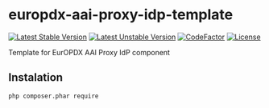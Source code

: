 # europdx-aai-proxy-idp-template

[![Latest Stable Version](https://poser.pugx.org/europdx/simplesamlphp-module-europdx/v/stable)](https://packagist.org/packages/europdx/simplesamlphp-module-europdx)
[![Latest Unstable Version](https://poser.pugx.org/europdx/simplesamlphp-module-europdx/v/unstable)](https://packagist.org/packages/europdx/simplesamlphp-module-europdx)
[![CodeFactor](https://www.codefactor.io/repository/github/europdxhub/europdx-aai-proxy-idp-template/badge)](https://www.codefactor.io/repository/github/europdxhub/europdx-aai-proxy-idp-template)
[![License](https://poser.pugx.org/europdx/simplesamlphp-module-europdx/license)](https://packagist.org/packages/europdx/simplesamlphp-module-europdx)

Template for EurOPDX AAI Proxy IdP component
 ## Instalation
 `php composer.phar require `